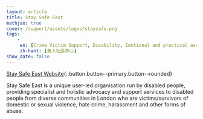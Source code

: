 ```yaml
---
layout: article
title: Stay Safe East
mathjax: true
cover: /support/assets/logos/staysafe.png
tags:
    -
     en: [Crime Victim Support, Disability, Emotional and practical assistance]
     zh-hant: [華人社區中心]
show_date: false
---
```


[Stay Safe East Website](http://staysafe-east.org.uk/){:.button.button--primary.button--rounded}

Stay Safe East is a unique user-led organisation run by disabled people, providing specialist and holistic advocacy and support services to disabled people from diverse communities in London who are victims/survivors of domestic or sexual violence, hate crime, harassment and other forms of abuse.
